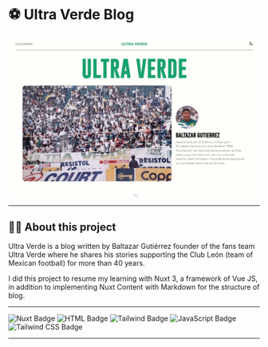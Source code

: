 # **⚽ Ultra Verde Blog**

![Project Screenshot](assets/images/web-2024-screenshot.jpeg)

---

## 👨‍💻 About this project

Ultra Verde is a blog written by Baltazar Gutiérrez founder of the fans team Ultra Verde where he shares his stories supporting the Club León (team of Mexican football) for more than 40 years.

I did this project to resume my learning with Nuxt 3, a framework of Vue JS, in addition to implementing Nuxt Content with Markdown for the structure of blog.

---

![Nuxt Badge](https://img.shields.io/badge/Nuxt-00DC82?style=for-the-badge&logo=nuxtdotjs&logoColor=white)
![HTML Badge](https://img.shields.io/badge/HTML5-E34F26?style=for-the-badge&logo=html5&logoColor=white)
![Tailwind Badge](https://img.shields.io/badge/Tailwind-38bdf8?style=for-the-badge&logo=tailwindcss&logoColor=white)
![JavaScript Badge](https://img.shields.io/badge/JavaScript-F7DF1E?style=for-the-badge&logo=javascript&logoColor=black)
![Tailwind CSS Badge](https://img.shields.io/badge/Tailwind_CSS-38B2AC?style=for-the-badge&logo=tailwind-css&logoColor=white)

---
